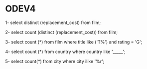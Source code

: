 # ODEV4

1- select distinct (replacement_cost) from film;

2- select count (distinct (replacement_cost)) from film;

3- select count (*) from film
where title like ('T%') and rating = 'G';

4- select count (*) from country
where country like '_____';

5- select count(*) from city
where city ilike '%r';
